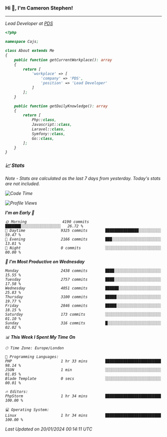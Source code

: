 ### Hi 👋, I'm Cameron Stephen!
<hr>
<p><em>Lead Developer at <a href="https://prindatasolutions.co.uk">PDS</a></p>


```php
<?php

namespace Cajs;

class About extends Me
{
    public function getCurrentWorkplace(): array
    {
        return [
            'workplace' => [
                'company' => 'PDS',
                'position' => 'Lead Developer'
            ]
        ];
    }

    public function getDailyKnowledge(): array
    {
        return [
            Php::class,
            Javascript::class,
            Laravel::class,
            Symfony::class,
            Go::class,
        ];
    }
}
```

### 📈 Stats
<p><em>Note - Stats are calculated as the last 7 days from yesterday. Today's stats are not included.</em></p>


<!--START_SECTION:waka-->
![Code Time](http://img.shields.io/badge/Code%20Time-3%2C645%20hrs%2049%20mins-blue)

![Profile Views](http://img.shields.io/badge/Profile%20Views-0-blue)

**I'm an Early 🐤** 

```text
🌞 Morning                4190 commits        ███████░░░░░░░░░░░░░░░░░░   26.72 % 
🌆 Daytime                9325 commits        ███████████████░░░░░░░░░░   59.47 % 
🌃 Evening                2166 commits        ███░░░░░░░░░░░░░░░░░░░░░░   13.81 % 
🌙 Night                  0 commits           ░░░░░░░░░░░░░░░░░░░░░░░░░   00.00 % 
```
📅 **I'm Most Productive on Wednesday** 

```text
Monday                   2438 commits        ████░░░░░░░░░░░░░░░░░░░░░   15.55 % 
Tuesday                  2757 commits        ████░░░░░░░░░░░░░░░░░░░░░   17.58 % 
Wednesday                4051 commits        ██████░░░░░░░░░░░░░░░░░░░   25.83 % 
Thursday                 3100 commits        █████░░░░░░░░░░░░░░░░░░░░   19.77 % 
Friday                   2846 commits        █████░░░░░░░░░░░░░░░░░░░░   18.15 % 
Saturday                 173 commits         ░░░░░░░░░░░░░░░░░░░░░░░░░   01.10 % 
Sunday                   316 commits         █░░░░░░░░░░░░░░░░░░░░░░░░   02.02 % 
```


📊 **This Week I Spent My Time On** 

```text
🕑︎ Time Zone: Europe/London

💬 Programming Languages: 
PHP                      1 hr 33 mins        █████████████████████████   98.14 % 
JSON                     1 min               ░░░░░░░░░░░░░░░░░░░░░░░░░   01.85 % 
Blade Template           0 secs              ░░░░░░░░░░░░░░░░░░░░░░░░░   00.01 % 

🔥 Editors: 
PhpStorm                 1 hr 34 mins        █████████████████████████   100.00 % 

💻 Operating System: 
Linux                    1 hr 34 mins        █████████████████████████   100.00 % 
```


 Last Updated on 20/01/2024 00:14:11 UTC
<!--END_SECTION:waka-->
